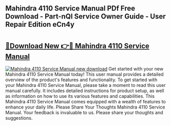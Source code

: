 ## Mahindra 4110 Service Manual PDf Free Download - Part-nQI Service Owner Guide - User Repair Edition eCn4y

# <h2><a href="http://bc4249.oget.top/?id=Mahindra+4110+Service+Manual">🔗Download New 👉🔴 Mahindra 4110 Service Manual</a></h2>

[![Mahindra 4110 Service Manual new download](https://i.imgur.com/5g1atiW.png)](http://bc4249.oget.top/?id=Mahindra+4110+Service+Manual)
Get started with your new Mahindra 4110 Service Manual today! This user manual provides a detailed overview of the product's features and functionality. To get started with your Mahindra 4110 Service Manual, please take a moment to read this user manual carefully. It includes detailed instructions for product setup, as well as information on how to use its various features and capabilities. This Mahindra 4110 Service Manual comes equipped with a wealth of features to enhance your daily life. Please Share Your Thoughts Mahindra 4110 Service Manual. Your feedback is invaluable to us. Please share your thoughts and suggestions.
